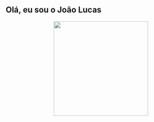 ## Olá, eu sou o João Lucas

<div align="center">
  <a href="https://github.com/JoaoLCom">
  <img height="250em" src="https://github-readme-stats.vercel.app/api?username=JoaoLCom&show_icons=true&theme=tokyonight&include_all_commits=true&count_private=true"/>
 
</div>
